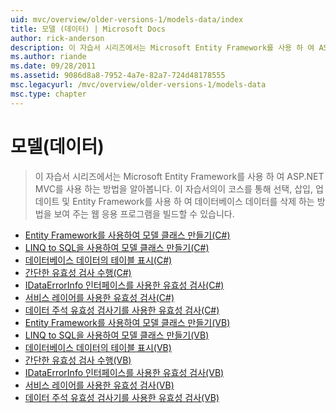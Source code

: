 ```yaml
---
uid: mvc/overview/older-versions-1/models-data/index
title: 모델 (데이터) | Microsoft Docs
author: rick-anderson
description: 이 자습서 시리즈에서는 Microsoft Entity Framework를 사용 하 여 ASP.NET MVC를 사용 하는 방법을 알아봅니다. 이 자습서의이 코스를 통해 웹 응용 프로그램을 작성 하는 중...
ms.author: riande
ms.date: 09/28/2011
ms.assetid: 9086d8a8-7952-4a7e-82a7-724d48178555
msc.legacyurl: /mvc/overview/older-versions-1/models-data
msc.type: chapter
---
```

<a name="models-data"></a>모델(데이터)
====================
> 이 자습서 시리즈에서는 Microsoft Entity Framework를 사용 하 여 ASP.NET MVC를 사용 하는 방법을 알아봅니다. 이 자습서의이 코스를 통해 선택, 삽입, 업데이트 및 Entity Framework를 사용 하 여 데이터베이스 데이터를 삭제 하는 방법을 보여 주는 웹 응용 프로그램을 빌드할 수 있습니다.


- [Entity Framework를 사용하여 모델 클래스 만들기(C#)](creating-model-classes-with-the-entity-framework-cs.md)
- [LINQ to SQL을 사용하여 모델 클래스 만들기(C#)](creating-model-classes-with-linq-to-sql-cs.md)
- [데이터베이스 데이터의 테이블 표시(C#)](displaying-a-table-of-database-data-cs.md)
- [간단한 유효성 검사 수행(C#)](performing-simple-validation-cs.md)
- [IDataErrorInfo 인터페이스를 사용한 유효성 검사(C#)](validating-with-the-idataerrorinfo-interface-cs.md)
- [서비스 레이어를 사용한 유효성 검사(C#)](validating-with-a-service-layer-cs.md)
- [데이터 주석 유효성 검사기를 사용한 유효성 검사(C#)](validation-with-the-data-annotation-validators-cs.md)
- [Entity Framework를 사용하여 모델 클래스 만들기(VB)](creating-model-classes-with-the-entity-framework-vb.md)
- [LINQ to SQL을 사용하여 모델 클래스 만들기(VB)](creating-model-classes-with-linq-to-sql-vb.md)
- [데이터베이스 데이터의 테이블 표시(VB)](displaying-a-table-of-database-data-vb.md)
- [간단한 유효성 검사 수행(VB)](performing-simple-validation-vb.md)
- [IDataErrorInfo 인터페이스를 사용한 유효성 검사(VB)](validating-with-the-idataerrorinfo-interface-vb.md)
- [서비스 레이어를 사용한 유효성 검사(VB)](validating-with-a-service-layer-vb.md)
- [데이터 주석 유효성 검사기를 사용한 유효성 검사(VB)](validation-with-the-data-annotation-validators-vb.md)
